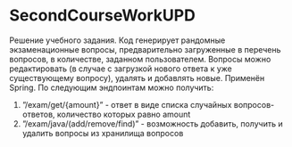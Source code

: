 # SecondCourseWorkUPD
Решение учебного задания.
Код генерирует рандомные экзаменационные вопросы, предварительно загруженные в перечень вопросов, в количестве, заданном пользователем. 
Вопросы можно редактировать (в случае с загрузкой нового ответа к уже существующему вопросу), удалять и добавлять новые. 
Применён Spring.
По следующим эндпоинтам можно получить:
1. ”/exam/get/{amount}” - ответ в виде списка случайных вопросов-ответов, количество которых равно amount
2. ”/exam/java/(add/remove/find)” - возможность добавить, получить и удалить вопросы из хранилища вопросов 
